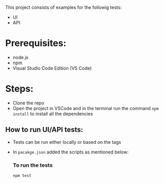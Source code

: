 This project consists of examples for the followig tests:
- UI
- API

# Prerequisites:
- node.js
- npm
- Visual Studio Code Edition (VS Code)

# Steps:
- Clone the repo 
- Open the project in VSCode and in the terminal run the command `npm install` to install all the dependencies

## How to run UI/API tests:
- Tests can be run either locally or based on the tags
- In `pacakge.json` added the scripts as mentioned below:

    ### To run the tests
    `npm test`

